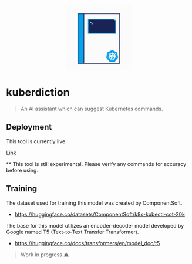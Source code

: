 <p align="center">
    <img width="180" src="logo.svg" alt="kuberdiction logo">
</p>

# kuberdiction
> An AI assistant which can suggest Kubernetes commands.

## Deployment
This tool is currently live:

[Link](ec2-13-52-163-4.us-west-1.compute.amazonaws.com)

** This tool is still experimental. Please verify any commands for accuracy before using.

## Training
The dataset used for training this model was created by ComponentSoft.
- https://huggingface.co/datasets/ComponentSoft/k8s-kubectl-cot-20k

The base for this model utilizes an encoder-decoder model developed by Google named T5 (Text-to-Text Transfer Transformer).
- https://huggingface.co/docs/transformers/en/model_doc/t5

> Work in progress ⚠️